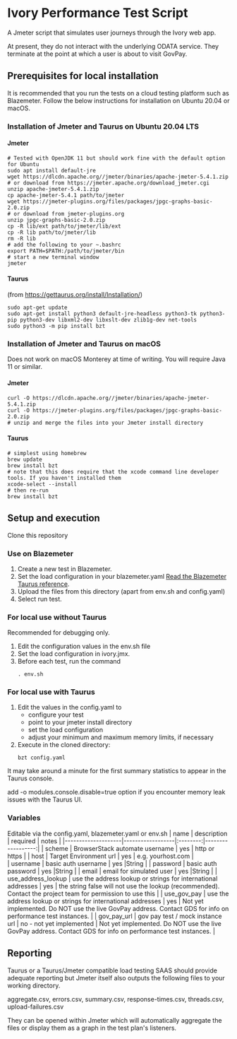 # Ivory Performance Test Script
A Jmeter script that simulates user journeys through the Ivory web app.

At present, they do not interact with the underlying ODATA service. They terminate at the point at which a user is about to visit GovPay.
## Prerequisites for local installation
It is recommended that you run the tests on a cloud testing platform such as Blazemeter. 
Follow the below instructions for installation on Ubuntu 20.04 or macOS.

### Installation of Jmeter and Taurus on Ubuntu 20.04 LTS
#### Jmeter
```
# Tested with OpenJDK 11 but should work fine with the default option for Ubuntu
sudo apt install default-jre
wget https://dlcdn.apache.org//jmeter/binaries/apache-jmeter-5.4.1.zip
# or download from https://jmeter.apache.org/download_jmeter.cgi
unzip apache-jmeter-5.4.1.zip
cp apache-jmeter-5.4.1 path/to/jmeter
wget https://jmeter-plugins.org/files/packages/jpgc-graphs-basic-2.0.zip
# or download from jmeter-plugins.org
unzip jpgc-graphs-basic-2.0.zip
cp -R lib/ext path/to/jmeter/lib/ext
cp -R lib path/to/jmeter/lib
rm -R lib
# add the following to your ~.bashrc
export PATH=$PATH:/path/to/jmeter/bin
# start a new terminal window
jmeter
```
#### Taurus
(from https://gettaurus.org/install/Installation/)
```
sudo apt-get update
sudo apt-get install python3 default-jre-headless python3-tk python3-pip python3-dev libxml2-dev libxslt-dev zlib1g-dev net-tools
sudo python3 -m pip install bzt
```

### Installation of Jmeter and Taurus on macOS
Does not work on macOS Monterey at time of writing.
You will require Java 11 or similar.

#### Jmeter

```
curl -O https://dlcdn.apache.org//jmeter/binaries/apache-jmeter-5.4.1.zip
curl -O https://jmeter-plugins.org/files/packages/jpgc-graphs-basic-2.0.zip
# unzip and merge the files into your Jmeter install directory
```
#### Taurus
```
# simplest using homebrew
brew update
brew install bzt
# note that this does require that the xcode command line developer tools. If you haven't installed them
xcode-select --install
# then re-run 
brew install bzt
```

## Setup and execution
Clone this repository

### Use on Blazemeter
1. Create a new test in Blazemeter.
2. Set the load configuration in your blazemeter.yaml [ Read the Blazemeter Taurus reference](https://guide.blazemeter.com/hc/en-us/articles/360000864389-Calibrating-a-Taurus-Test).
2. Upload the files from this directory (apart from env.sh and config.yaml)
4. Select run test.

### For local use without Taurus
Recommended for debugging only.
1. Edit the configuration values in the env.sh file
2. Set the load configuration in ivory.jmx.
3. Before each test, run the command
    ```
    . env.sh
    ```
### For local use with Taurus
1. Edit the values in the config.yaml to
    - configure your test
    - point to your jmeter install directory
    - set the load configuration
    - adjust your minimum and maximum memory limits, if necessary
2. Execute in the cloned directory:
    ```
    bzt config.yaml 
    ```
It may take around a minute for the first summary statistics to appear in the Taurus console.

add -o modules.console.disable=true option if you encounter memory leak issues with the Taurus UI.

###  Variables
Editable via the config.yaml, blazemeter.yaml or env.sh
| name               | description      | required |      notes        |
|--------------------|------------------|:--------:|------------------:|
| scheme | BrowserStack automate username   | yes  | http or https |
| host | Target Environment url |    yes   | e.g. yourhost.com |    
| username | basic auth username | yes |String |
| password | basic auth password | yes  |String  |
| email | email for simulated user | yes  |String  |
| use_address_lookup | use the address lookup or strings for international addresses  | yes  | the string false will not use the lookup (recommended). Contact the project team for permission to use this  |
| use_gov_pay | use the address lookup or strings for international addresses  | yes  | Not yet implemented. Do NOT use the live GovPay address. Contact GDS for info on performance test instances. |
| gov_pay_url | gov pay test / mock instance url  | no - not yet implemented    | Not yet implemented. Do NOT use the live GovPay address. Contact GDS for info on performance test instances. |

## Reporting

Taurus or a Taurus/Jmeter compatible load testing SAAS should provide adequate reporting but Jmeter itself also outputs the following files to your working directory.

aggregate.csv, errors.csv, summary.csv, response-times.csv, threads.csv, upload-failures.csv

They can be opened within Jmeter which will automatically aggregate the files or display them as a graph in the test plan's listeners.


